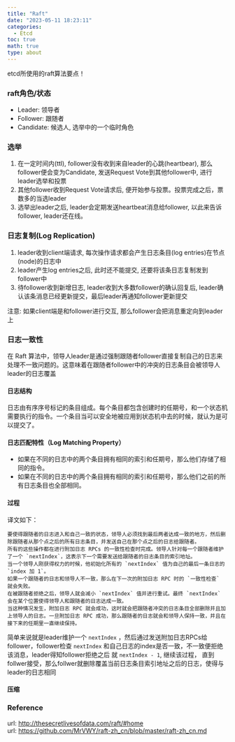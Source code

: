 ```yaml
---
title: "Raft"
date: "2023-05-11 18:23:11"
categories:
  - Etcd
toc: true
math: true
type: about
---
```


  etcd所使用的raft算法要点！  
                                  

### raft角色/状态
  * Leader: 领导者
  * Follower: 跟随者
  * Candidate: 候选人, 选举中的一个临时角色

### 选举
  1. 在一定时间内(ttl), follower没有收到来自leader的心跳(heartbear), 那么follower便会变为Candidate, 发送Request Vote到其他follower中, 进行leader选举和投票
  2. 其他follower收到Request Vote请求后, 便开始参与投票。投票完成之后，票数多的当选leader
  3. 选举出leader之后, leader会定期发送heartbeat消息给follower, 以此来告诉follower, leader还在线。

### 日志复制(Log Replication)
  1. leader收到client端请求, 每次操作请求都会产生日志条目(log entries)在节点(node)的日志中
  2. leader产生log entries之后, 此时还不能提交, 还要将该条日志复制发到follower中
  3. 待follower收到新增日志, leader收到大多数follower的确认回复后, leader确认该条消息已经更新提交，最后leader再通知follower更新提交

  注意: 如果client端是和follower进行交互, 那么follower会把消息重定向到leader上

### 日志一致性
  在 Raft 算法中，领导人leader是通过强制跟随者follower直接复制自己的日志来处理不一致问题的。这意味着在跟随者follower中的冲突的日志条目会被领导人leader的日志覆盖
#### 日志结构
  日志由有序序号标记的条目组成。每个条目都包含创建时的任期号，和一个状态机需要执行的指令。一个条目当可以安全地被应用到状态机中去的时候，就认为是可以提交了。

#### 日志匹配特性（Log Matching Property）
  * 如果在不同的日志中的两个条目拥有相同的索引和任期号，那么他们存储了相同的指令。
  * 如果在不同的日志中的两个条目拥有相同的索引和任期号，那么他们之前的所有日志条目也全部相同。

#### 过程
  译文如下：
  ```
  要使得跟随者的日志进入和自己一致的状态，领导人必须找到最后两者达成一致的地方，然后删除跟随者从那个点之后的所有日志条目，并发送自己在那个点之后的日志给跟随者。
  所有的这些操作都在进行附加日志 RPCs 的一致性检查时完成。领导人针对每一个跟随者维护了一个 `nextIndex`，这表示下一个需要发送给跟随者的日志条目的索引地址。
  当一个领导人刚获得权力的时候，他初始化所有的 `nextIndex` 值为自己的最后一条日志的 `index 加 1`。
  如果一个跟随者的日志和领导人不一致，那么在下一次的附加日志 RPC 时的 `一致性检查` 就会失败。
  在被跟随者拒绝之后，领导人就会减小 `nextIndex` 值并进行重试。最终 `nextIndex` 会在某个位置使得领导人和跟随者的日志达成一致。
  当这种情况发生，附加日志 RPC 就会成功，这时就会把跟随者冲突的日志条目全部删除并且加上领导人的日志。一旦附加日志 RPC 成功，那么跟随者的日志就会和领导人保持一致，并且在接下来的任期里一直继续保持。
  ```
  
  简单来说就是leader维护一个 `nextIndex` ，然后通过发送附加日志RPCs给follower，follower检查 `nextIndex` 和自己日志的index是否一致，不一致便拒绝该消息，leader得知follower拒绝之后
  就 `nextIndex - 1`, 继续该过程， 直到follwer接受，那么follwer就删除覆盖当前日志条目索引地址之后的日志，使得与leader的日志相同

#### 压缩

### Reference
  url: http://thesecretlivesofdata.com/raft/#home  
  url: https://github.com/MrVWY/raft-zh_cn/blob/master/raft-zh_cn.md